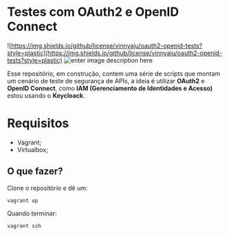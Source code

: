 # Testes com OAuth2 e OpenID Connect

![https://img.shields.io/github/license/vinnyaju/oauth2-openid-tests?style=plastic](https://img.shields.io/github/license/vinnyaju/oauth2-openid-tests?style=plastic) ![enter image description here](https://img.shields.io/badge/Status-Em%20constru%C3%A7%C3%A3o-orange?style=plastic)

Esse repositório, em construção, contem uma série de scripts que montam um cenário de teste de segurança de APIs, a ideia é utilizar **OAuth2** e **OpenID Connect**, como **IAM (Gerenciamento de Identidades e Acesso)** estou usando o **Keycloack**.

# Requisitos
* Vagrant;
* Virtualbox;

## O que fazer?

Clone o repositório e dê um:

    vagrant up

Quando terminar:

    vagrant ssh
